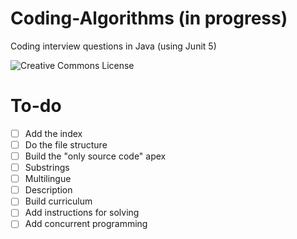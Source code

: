 # Coding-Algorithms (in progress)

Coding interview questions in Java (using Junit 5)

![Creative Commons License](https://i.creativecommons.org/l/by-nc-sa/4.0/88x31.png)

# To-do

- [ ] Add the index
- [ ] Do the file structure
- [ ] Build the "only source code" apex
- [ ] Substrings
- [ ] Multilingue
- [ ] Description
- [ ] Build curriculum
- [ ] Add instructions for solving
- [ ] Add concurrent programming 
